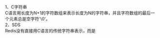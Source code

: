 1、C字符串    
    C语言用长度为N+1的字符数组来表示长度为N的字符串，并且字符数组的最后一个元素总是空字符'\0'。    
2、SDS     
   Redis没有直接用C语言的传统字符串表示，而是
